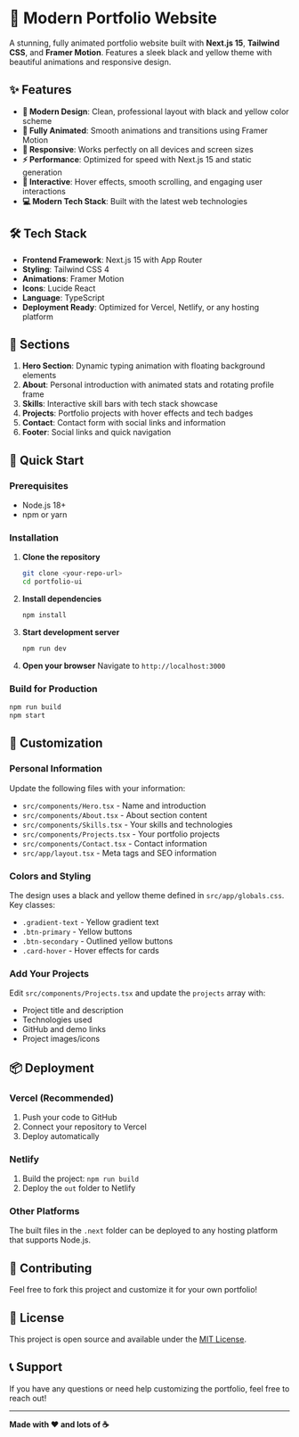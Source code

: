 # 🚀 Modern Portfolio Website

A stunning, fully animated portfolio website built with **Next.js 15**, **Tailwind CSS**, and **Framer Motion**. Features a sleek black and yellow theme with beautiful animations and responsive design.

## ✨ Features

- **🎨 Modern Design**: Clean, professional layout with black and yellow color scheme
- **🌟 Fully Animated**: Smooth animations and transitions using Framer Motion
- **📱 Responsive**: Works perfectly on all devices and screen sizes
- **⚡ Performance**: Optimized for speed with Next.js 15 and static generation
- **🎯 Interactive**: Hover effects, smooth scrolling, and engaging user interactions
- **💻 Modern Tech Stack**: Built with the latest web technologies

## 🛠️ Tech Stack

- **Frontend Framework**: Next.js 15 with App Router
- **Styling**: Tailwind CSS 4
- **Animations**: Framer Motion
- **Icons**: Lucide React
- **Language**: TypeScript
- **Deployment Ready**: Optimized for Vercel, Netlify, or any hosting platform

## 🎯 Sections

1. **Hero Section**: Dynamic typing animation with floating background elements
2. **About**: Personal introduction with animated stats and rotating profile frame
3. **Skills**: Interactive skill bars with tech stack showcase
4. **Projects**: Portfolio projects with hover effects and tech badges
5. **Contact**: Contact form with social links and information
6. **Footer**: Social links and quick navigation

## 🚀 Quick Start

### Prerequisites

- Node.js 18+ 
- npm or yarn

### Installation

1. **Clone the repository**
   ```bash
   git clone <your-repo-url>
   cd portfolio-ui
   ```

2. **Install dependencies**
   ```bash
   npm install
   ```

3. **Start development server**
   ```bash
   npm run dev
   ```

4. **Open your browser**
   Navigate to `http://localhost:3000`

### Build for Production

```bash
npm run build
npm start
```

## 🎨 Customization

### Personal Information
Update the following files with your information:
- `src/components/Hero.tsx` - Name and introduction
- `src/components/About.tsx` - About section content
- `src/components/Skills.tsx` - Your skills and technologies
- `src/components/Projects.tsx` - Your portfolio projects
- `src/components/Contact.tsx` - Contact information
- `src/app/layout.tsx` - Meta tags and SEO information

### Colors and Styling
The design uses a black and yellow theme defined in `src/app/globals.css`. Key classes:
- `.gradient-text` - Yellow gradient text
- `.btn-primary` - Yellow buttons
- `.btn-secondary` - Outlined yellow buttons
- `.card-hover` - Hover effects for cards

### Add Your Projects
Edit `src/components/Projects.tsx` and update the `projects` array with:
- Project title and description
- Technologies used
- GitHub and demo links
- Project images/icons

## 📦 Deployment

### Vercel (Recommended)
1. Push your code to GitHub
2. Connect your repository to Vercel
3. Deploy automatically

### Netlify
1. Build the project: `npm run build`
2. Deploy the `out` folder to Netlify

### Other Platforms
The built files in the `.next` folder can be deployed to any hosting platform that supports Node.js.

## 🤝 Contributing

Feel free to fork this project and customize it for your own portfolio!

## 📄 License

This project is open source and available under the [MIT License](LICENSE).

## 📞 Support

If you have any questions or need help customizing the portfolio, feel free to reach out!

---

**Made with ❤️ and lots of ☕**
